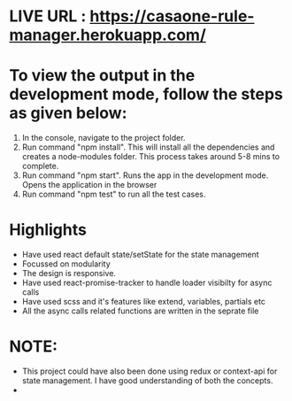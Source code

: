 # LIVE URL : https://casaone-rule-manager.herokuapp.com/

# To view the output in the development mode, follow the steps as given below:
1) In the console, navigate to the project folder.
2) Run command "npm install". This will install all the dependencies and creates a node-modules folder.
   This process takes around 5-8 mins to complete.
3) Run command "npm start". Runs the app in the development mode.
   Opens the application in the browser
4) Run command "npm test" to run all the test cases.

# Highlights
- Have used react default state/setState for the state management 
- Focussed on modularity
- The design is responsive.
- Have used react-promise-tracker to handle loader visibilty for async calls
- Have used scss and it's features like extend, variables, partials etc
- All the async calls related functions are written in the seprate file

# NOTE: 
- This project could have also been done using redux or context-api for state management. I have good understanding of both the concepts.
-  